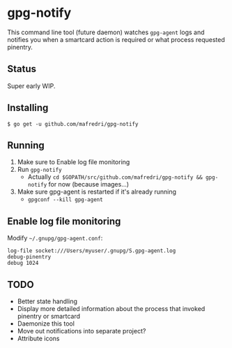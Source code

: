 # gpg-notify

This command line tool (future daemon) watches `gpg-agent` logs and notifies you when a smartcard action is required or what process requested pinentry.

## Status

Super early WIP.

## Installing

```console
$ go get -u github.com/mafredri/gpg-notify
```

## Running

1. Make sure to Enable log file monitoring
2. Run `gpg-notify`
    - Actually `cd $GOPATH/src/github.com/mafredri/gpg-notify && gpg-notify` for now (because images...)
3. Make sure gpg-agent is restarted if it's already running
    - `gpgconf --kill gpg-agent`

## Enable log file monitoring

Modify `~/.gnupg/gpg-agent.conf`:

```
log-file socket:///Users/myuser/.gnupg/S.gpg-agent.log
debug-pinentry
debug 1024
```

## TODO

- Better state handling
- Display more detailed information about the process that invoked pinentry or smartcard
- Daemonize this tool
- Move out notifications into separate project?
- Attribute icons
